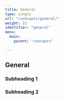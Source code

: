 ```yaml
---
title: General
type: single
url: "/concepts/general/"
weight: 22
identifier: "general"
menu:
  main:
    parent: "concepts"

---
```


## General

### Subheading 1

### Subheading 2